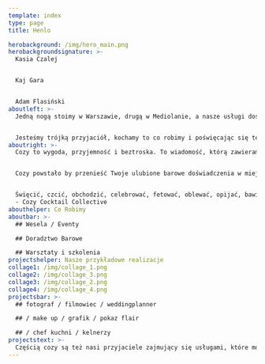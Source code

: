 ```yaml
---
template: index
type: page
title: Henlo

herobackground: /img/hero_main.png
herobackgroundsignature: >-
  Kasia Czalej


  Kaj Gara


  Adam Flasiński
aboutleft: >-
  Jedną nogą stoimy w Warszawie, drugą w Mediolanie, a nasze usługi dostarczamy tam, gdzie jesteś Ty i Twoje potrzeby. Mówimy po polsku, angielsku, włosku, francusku.


  Jesteśmy trójką przyjaciół, kochamy to co robimy i poświęcając się temu chcemy zmieniać Wasz świat na lepszy i smaczniejszy
aboutright: >-
  Cozy to wygoda, przyjemność i beztroska. To wiadomość, którą zawieramy w naszych działaniach.


  Cozy powstało by przenieść Twoje ulubione barowe doświadczenia w miejsce najważniejszych wydarzeń Twojego życia


  Święcić, czcić, obchodzić, celebrować, fetować, oblewać, opijać, bawić się. To synonimy celebracji, czyli my  
  - Cozy Cocktail Collective
abouthelper: Co Robimy
aboutbar: >-
  ## Wesela / Eventy

  ## Doradztwo Barowe

  ## Warsztaty i szkolenia
projectshelper: Nasze przykładowe realizacje
collage1: /img/collage_1.png
collage2: /img/collage_3.png
collage3: /img/collage_2.png
collage4: /img/collage_4.png
projectsbar: >-
  ## fotograf / filmowiec / weddingplanner

  ## / make up / grafik / pokaz flair

  ## / chef kuchni / kelnerzy
projectstext: >-
  Częścią cozy są też nasi przyjaciele zajmujący się usługami, które mogą wzbogacić Twoją imprezę, akcję promocyjną, czy tworzenie konceptu. Działając razem nasz potencjał się mnoży a wrażenia z całości będą bardziej spójne i proporcjonalnie większe.
---
```

